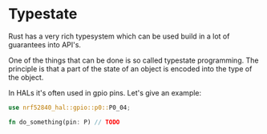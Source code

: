 # Typestate

Rust has a very rich typesystem which can be used build in a lot of guarantees into API's.

One of the things that can be done is so called typestate programming.
The principle is that a part of the state of an object is encoded into the type of the object.

In HALs it's often used in gpio pins. Let's give an example:

```rust
use nrf52840_hal::gpio::p0::P0_04;

fn do_something(pin: P) // TODO
```

